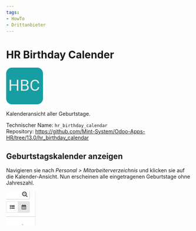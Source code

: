 ```yaml
---
tags:
- HowTo
- Drittanbieter
---
```

# HR Birthday Calender
![](assets/icon_hr_birthday_calendar.png)

Kalenderansicht aller Geburtstage.

Technischer Name: `hr_birthday_calendar`\
Repository: <https://github.com/Mint-System/Odoo-Apps-HR/tree/13.0/hr_birthday_calendar>

## Geburtstagskalender anzeigen

Navigieren sie nach *Personal > Mitarbeiterverzeichnis* und klicken sie auf die Kalender-Ansicht. Nun erscheinen alle eingetragenen Geburtstage ohne Jahreszahl.

![](assets/Kalender-Symbol.png)